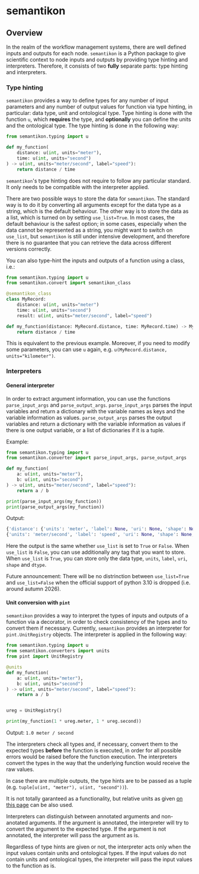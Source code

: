 # semantikon

## Overview

In the realm of the workflow management systems, there are well defined inputs and outputs for each node. `semantikon` is a Python package to give scientific context to node inputs and outputs by providing type hinting and interpreters. Therefore, it consists of two **fully** separate parts: type hinting and interpreters.

### **Type hinting**

`semantikon` provides a way to define types for any number of input parameters and any number of output values for function via type hinting, in particular: data type, unit and ontological type. Type hinting is done with the function `u`, which **requires** the type, and **optionally** you can define the units and the ontological type. The type hinting is done in the following way:

```python
from semantikon.typing import u

def my_function(
    distance: u(int, units="meter"),
    time: u(int, units="second")
) -> u(int, units="meter/second", label="speed"):
    return distance / time
```

`semantikon`'s type hinting does not require to follow any particular standard. It only needs to be compatible with the interpreter applied.

There are two possible ways to store the data for `semantikon`. The standard way is to do it by converting all arguments except for the data type as a string, which is the default behaviour. The other way is to store the data as a list, which is turned on by setting `use_list=True`. In most cases, the default behaviour is the safest option; in some cases, especially when the data cannot be represented as a string, you might want to switch on `use_list`, but `semantikon` is still under intensive development, and therefore there is no guarantee that you can retrieve the data across different versions correctly.

You can also type-hint the inputs and outputs of a function using a class, i.e.:


```python
from semantikon.typing import u
from semantikon.convert import semantikon_class

@semantikon_class
class MyRecord:
    distance: u(int, units="meter")
    time: u(int, units="second")
    result: u(int, units="meter/second", label="speed")

def my_function(distance: MyRecord.distance, time: MyRecord.time) -> MyRecord.result:
    return distance / time
```

This is equivalent to the previous example. Moreover, if you need to modify some parameters, you can use `u` again, e.g. `u(MyRecord.distance, units="kilometer")`.

### **Interpreters**

#### General interpreter

In order to extract argument information, you can use the functions `parse_input_args` and `parse_output_args`. `parse_input_args` parses the input variables and return a dictionary with the variable names as keys and the variable information as values. `parse_output_args` parses the output variables and return a dictionary with the variable information as values if there is one output variable, or a list of dictionaries if it is a tuple.

Example:

```python
from semantikon.typing import u
from semantikon.converter import parse_input_args, parse_output_args

def my_function(
    a: u(int, units="meter"),
    b: u(int, units="second")
) -> u(int, units="meter/second", label="speed"):
    return a / b

print(parse_input_args(my_function))
print(parse_output_args(my_function))
```

Output:

```python
{'distance': {'units': 'meter', 'label': None, 'uri': None, 'shape': None, 'dtype': <class 'float'>}, 'time': {'units': 'second', 'label': None, 'uri': None, 'shape': None, 'dtype': <class 'float'>}}
{'units': 'meter/second', 'label': 'speed', 'uri': None, 'shape': None, 'dtype': <class 'float'>}
```

Here the output is the same whether `use_list` is set to `True` or `False`. When `use_list` is `False`, you can use additionally any tag that you want to store. When `use_list` is `True`, you can store only the data type, `units`, `label`, `uri`, `shape` and `dtype`.

Future announcement: There will be no distrinction between `use_list=True` and `use_list=False` when the official support of python 3.10 is dropped (i.e. around autumn 2026).

#### Unit conversion with `pint`

`semantikon` provides a way to interpret the types of inputs and outputs of a function via a decorator, in order to check consistency of the types and to convert them if necessary. Currently, `semantikon` provides an interpreter for `pint.UnitRegistry` objects. The interpreter is applied in the following way:

```python
from semantikon.typing import u
from semantikon.converters import units
from pint import UnitRegistry

@units
def my_function(
    a: u(int, units="meter"),
    b: u(int, units="second")
) -> u(int, units="meter/second", label="speed"):
    return a / b


ureg = UnitRegistry()

print(my_function(1 * ureg.meter, 1 * ureg.second))
```

Output: `1.0 meter / second`


The interpreters check all types and, if necessary, convert them to the expected types **before** the function is executed, in order for all possible errors would be raised before the function execution. The interpreters convert the types in the way that the underlying function would receive the raw values.

In case there are multiple outputs, the type hints are to be passed as a tuple (e.g. `tuple[u(int, "meter"), u(int, "second"))`).

It is not totally garanteed as a functionality, but relative units as given [on this page](https://pint.readthedocs.io/en/0.10.1/wrapping.html#specifying-relations-between-arguments) can be also used.

Interpreters can distinguish between annotated arguments and non-anotated arguments. If the argument is annotated, the interpreter will try to convert the argument to the expected type. If the argument is not annotated, the interpreter will pass the argument as is.

Regardless of type hints are given or not, the interpreter acts only when the input values contain units and ontological types. If the input values do not contain units and ontological types, the interpreter will pass the input values to the function as is.


